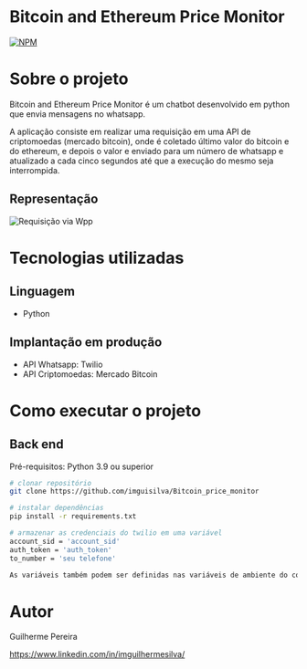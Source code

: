 # Bitcoin and Ethereum Price Monitor
 
[![NPM](https://img.shields.io/npm/l/react)](https://github.com/imguisilva/Bitcoin_price_monitor/blob/main/LICENSE) 

# Sobre o projeto

Bitcoin and Ethereum Price Monitor é um chatbot desenvolvido em python que envia mensagens no whatsapp.

A aplicação consiste em realizar uma requisição em uma API de criptomoedas (mercado bitcoin), onde é coletado último valor do bitcoin e do ethereum, e depois o valor e enviado para um número de whatsapp e atualizado a cada cinco segundos até que a execução do mesmo seja interrompida.

## Representação
![Requisição via Wpp](https://github.com/imguisilva/Bitcoin_price_monitor/blob/main/atualizacao-bitcoin.png)

# Tecnologias utilizadas
## Linguagem
- Python
## Implantação em produção
- API Whatsapp: Twilio
- API Criptomoedas: Mercado Bitcoin

# Como executar o projeto

## Back end
Pré-requisitos: Python 3.9 ou superior

```bash
# clonar repositório
git clone https://github.com/imguisilva/Bitcoin_price_monitor

# instalar dependências
pip install -r requirements.txt

# armazenar as credenciais do twilio em uma variável
account_sid = 'account_sid'
auth_token = 'auth_token'
to_number = 'seu telefone'

As variáveis também podem ser definidas nas variáveis de ambiente do computador, em: Edit Configurations > Environment variables (Pycharm)

```

# Autor

Guilherme Pereira

https://www.linkedin.com/in/imguilhermesilva/
 
